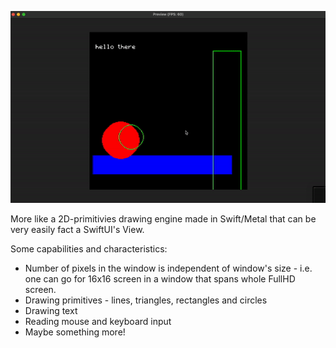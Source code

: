 ![Demo](demo.gif)

More like a 2D-primitivies drawing engine made in Swift/Metal that can be very easily fact a SwiftUI's View.

Some capabilities and characteristics:

- Number of pixels in the window is independent of window's size - i.e. one can go for 16x16 screen in a window that spans whole FullHD screen.
- Drawing primitives - lines, triangles, rectangles and circles
- Drawing text
- Reading mouse and keyboard input
- Maybe something more!